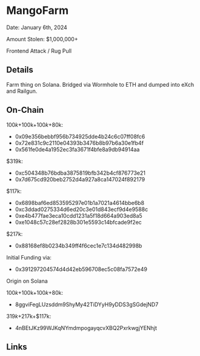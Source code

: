 # MangoFarm

Date: January 6th, 2024

Amount Stolen: $1,000,000+

Frontend Attack / Rug Pull

## Details

Farm thing on Solana. Bridged via Wormhole to ETH and dumped into eXch and Railgun.

## On-Chain

$100k+$100k+$100k+$80k:

- 0x09e356bebbf956b734925dde4b24c6c07ff08fc6
- 0x72e831c9c2110e04393b3476b8b97b6a30e1fb4f
- 0x561fe0de4a1952ec3fa3671f4bfe8a9db94914aa

$319k:

- 0xc504348b76bdba3875819bfb342b4cf876773e21
- 0x7d675cd920beb2752d4a927a8ca147024f892179

$117k:

- 0x6898baf6ed853595297e01b1a7021a4614bbe6b8
- 0xc3ddad0275334d6ed20c3e01d843ecf9d4e9588c
- 0xe4b477fae3eca10cdd1231a5f18d664a903ed8a5
- 0xe1048c57c28ef2828b301e5593c14bfcade9f2ec

$217k:

- 0x88168ef8b0234b349ff4f6cec1e7c134d482998b

Initial Funding via:

- 0x391297204574d4d42eb596708ec5c08fa7572e49

Origin on Solana

$100k+$100k+$100k+$80k:
- 8ggviFegLUzsddm9ShyMy42TiDYyH9yDDS3gSGdejND7

$319k+$217k+$117k:
- 4nBEtJKz99WJKqNYmdmpogayqcvXBQ2PxrkwgjYENhjt

## Links

